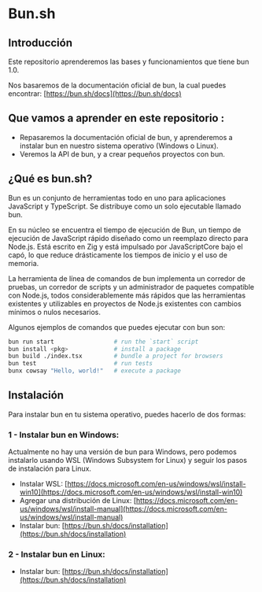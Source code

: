 # Bun.sh

## Introducción
Este repositorio aprenderemos las bases y funcionamientos que tiene bun 1.0. 

Nos basaremos de la documentación oficial de bun, la cual puedes encontrar: 
[https://bun.sh/docs](https://bun.sh/docs)

## Que vamos a aprender en este repositorio : 
 - Repasaremos la documentación oficial de bun, y aprenderemos a instalar bun en nuestro sistema operativo (Windows o Linux).
 - Veremos la API de bun, y a crear pequeños proyectos con bun.



## ¿Qué es bun.sh?

Bun es un conjunto de herramientas todo en uno para aplicaciones JavaScript y TypeScript. Se distribuye como un solo ejecutable llamado bun.

En su núcleo se encuentra el tiempo de ejecución de Bun, un tiempo de ejecución de JavaScript rápido diseñado como un reemplazo directo para Node.js. Está escrito en Zig y está impulsado por JavaScriptCore bajo el capó, lo que reduce drásticamente los tiempos de inicio y el uso de memoria.

La herramienta de línea de comandos de bun implementa un corredor de pruebas, un corredor de scripts y un administrador de paquetes compatible con Node.js, todos considerablemente más rápidos que las herramientas existentes y utilizables en proyectos de Node.js existentes con cambios mínimos o nulos necesarios.

Algunos ejemplos de comandos que puedes ejecutar con bun son:

```bash
bun run start                 # run the `start` script
bun install <pkg>​             # install a package
bun build ./index.tsx         # bundle a project for browsers
bun test                      # run tests
bunx cowsay "Hello, world!"   # execute a package
```


## Instalación 

Para instalar bun en tu sistema operativo, puedes hacerlo de dos formas: 

  ### 1 - Instalar bun en Windows:

  Actualmente no hay una versión de bun para Windows, pero podemos instalarlo usando WSL (Windows Subsystem for Linux) y seguir los pasos de instalación para Linux.

  - Instalar WSL: [https://docs.microsoft.com/en-us/windows/wsl/install-win10](https://docs.microsoft.com/en-us/windows/wsl/install-win10)
  - Agregar una distribución de Linux: [https://docs.microsoft.com/en-us/windows/wsl/install-manual](https://docs.microsoft.com/en-us/windows/wsl/install-manual)
  - Instalar bun: [https://bun.sh/docs/installation](https://bun.sh/docs/installation)
  


 ### 2 - Instalar bun en Linux:
  - Instalar bun: [https://bun.sh/docs/installation](https://bun.sh/docs/installation)
